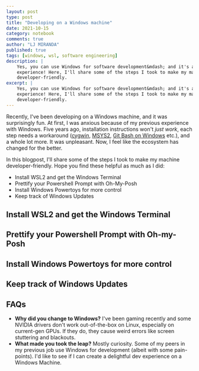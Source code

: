 ```yaml
---
layout: post
type: post
title: "Developing on a Windows machine"
date: 2021-10-15
category: notebook
comments: true
author: "LJ MIRANDA"
published: true
tags: [windows, wsl, software engineering]
description: |
    Yes, you can use Windows for software development&mdash; and it's a fun
    experience! Here, I'll share some of the steps I took to make my machine
    developer-friendly.
excerpt: |
    Yes, you can use Windows for software development&mdash; and it's a fun
    experience! Here, I'll share some of the steps I took to make my machine
    developer-friendly.
---
```



<span class="firstcharacter">R</span>ecently, I've been developing on a Windows
machine, and it was surprisingly fun. At first, I was anxious because of my
previous experience with Windows. Five years ago, installation instructions
won't *just work*, each step needs a workaround ([cygwin](https://cygwin.com),
[MSYS2](https://msys2.org), [Git Bash on Windows](gitforwindows.org) etc.), and
a whole lot more. It was unpleasant. Now, I feel like the ecosystem has changed
for the better.

In this blogpost, I'll share some of the steps I took to make my machine
developer-friendly. Hope you find these helpful as much as I did:

- Install WSL2 and get the Windows Terminal
- Prettify your Powershell Prompt with Oh-My-Posh
- Install Windows Powertoys for more control
- Keep track of Windows Updates

## Install WSL2 and get the Windows Terminal

<!-- install NERD fonts -->
<!-- update themes in Windows Terminal -->


## Prettify your Powershell Prompt with Oh-my-Posh


## Install Windows Powertoys for more control


## Keep track of Windows Updates


## FAQs

- **Why did you change to Windows?** I've been gaming recently and some
      NVIDIA drivers don't work out-of-the-box on Linux, especially on current-gen
      GPUs. If they do, they cause weird errors like screen stuttering and
      blackouts. 
- **What made you took the leap?** Mostly curiosity. Some of my peers
      in my previous job use Windows for development (albeit with some pain-points). I'd like
      to see if I can create a delightful dev experience on a Windows Machine.




<!-- add links that you should check when keeping track of windows updates -->

<!--

1. install wsl
2. install windows terminal
3. beautifying your terminal: (1) bash (2) powershell
4. powertoys for keyboard mapping
-->
